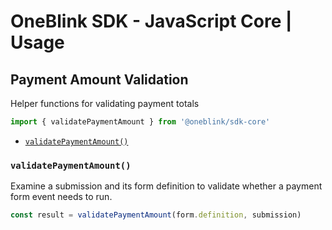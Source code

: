 # OneBlink SDK - JavaScript Core | Usage

## Payment Amount Validation

Helper functions for validating payment totals

```js
import { validatePaymentAmount } from '@oneblink/sdk-core'
```

- [`validatePaymentAmount()`](#validatepaymentamount)

### `validatePaymentAmount()`

Examine a submission and its form definition to validate whether a payment form event needs to run.

```js
const result = validatePaymentAmount(form.definition, submission)
```
